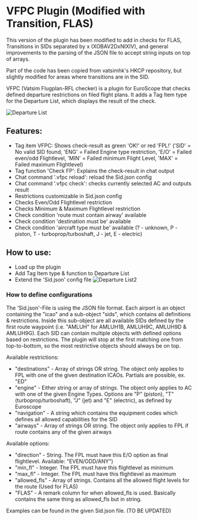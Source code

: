 # VFPC Plugin (Modified with Transition, FLAS)

This version of the plugin has been modified to add in checks for FLAS, Transitions in SIDs separated by x (XOBAV2DxNIXIV), and general improvements to the parsing of the JSON file to accept string inputs on top of arrays.

Part of the code has been copied from vatsimhk's HKCP repository, but slightly modified for areas where transitions are in the SID.
 
VFPC (Vatsim Flugplan-RFL checker) is a plugin for EuroScope that checks defined departure restrictions on filed flight plans. It adds a Tag Item type for the Departure List, which displays the result of the check.

![Departure List](https://i.imgur.com/wJRsdJq.png)

## Features:
- Tag item VFPC: Shows check-result as green 'OK!' or red 'FPL!' ('SID' = No valid SID found, 'ENG' = Failed Engine type restriction, 'E/O' = Failed even/odd Flightlevel, 'MIN' = Failed minimum Flight Level, 'MAX' = Failed maximum Flightlevel)
- Tag function 'Check FP': Explains the check-result in chat output
- Chat command '.vfpc reload': reload the Sid.json config
- Chat command '.vfpc check': checks currently selected AC and outputs result
- Restrictions customizable in Sid.json config
- Checks Even/Odd Flightlevel restriction
- Checks Minimum & Maximum Flightlevel restriction
- Check condition 'route must contain airway' available
- Check condition 'destination must be' available
- Check condition 'aircraft type must be' available (? - unknown, P - piston, T - turboprop/turboshaft, J - jet, E - electric)

## How to use:
- Load up the plugin
- Add Tag Item type & function to Departure List
- Extend the 'Sid.json' config file
![Departure List2](https://i.imgur.com/kQrtVfN.png)


### How to define configurations
The 'Sid.json'-File is using the JSON file format. Each airport is an object containing the "icao" and a sub-object "sids", which contains all definitions & restrictions. Inside this sub-object are all available SIDs defined by the first route waypoint (i.e. "AMLUH" for AMLUH1B, AMLUH9C, AMLUH9D & AMLUH9G).
Each SID can contain multiple objects with defined options based on restrictions. The plugin will stop at the first matching one from top-to-bottom, so the most restrictive objects should always be on top.

Available restrictions:
- "destinations" - Array of strings OR string. The object only applies to FPL with one of the given destination ICAOs. Partials are possible, ex. "ED"
- "engine" - Either string or array of strings. The object only applies to AC with one of the given Engine Types. Options are "P" (piston), "T" (turboprop/turboshaft), "J" (jet) and "E" (electric), as defined by Euroscope
- "navigation" - A string which contains the equipment codes which defines all allowed capabilities for the SID
- "airways" - Array of strings OR string. The object only applies to FPL if route contains any of the given airways

Available options:
- "direction" - String. The FPL must have this E/O option as final flightlevel. Available: "EVEN/ODD/ANY")
- "min_fl" - Integer. The FPL must have this flightlevel as minimum
- "max_fl" - Integer. The FPL must have this flightlevel as maximum
- "allowed_fls" - Array of strings. Contains all the allowed flight levels for the route (Used for FLAS)
- "FLAS" - A remark column for when allowed_fls is used. Basically contains the same thing as allowed_fls but in string.

Examples can be found in the given Sid.json file. (TO BE UPDATED)
